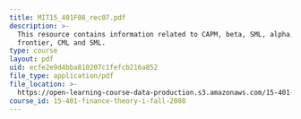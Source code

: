 ```yaml
---
title: MIT15_401F08_rec07.pdf
description: >-
  This resource contains information related to CAPM, beta, SML, alpha, the
  frontier, CML and SML.
type: course
layout: pdf
uid: ecfe2e9d4bba810207c1fefcb216a852
file_type: application/pdf
file_location: >-
  https://open-learning-course-data-production.s3.amazonaws.com/15-401-finance-theory-i-fall-2008/ecfe2e9d4bba810207c1fefcb216a852_MIT15_401F08_rec07.pdf
course_id: 15-401-finance-theory-i-fall-2008
---
```

